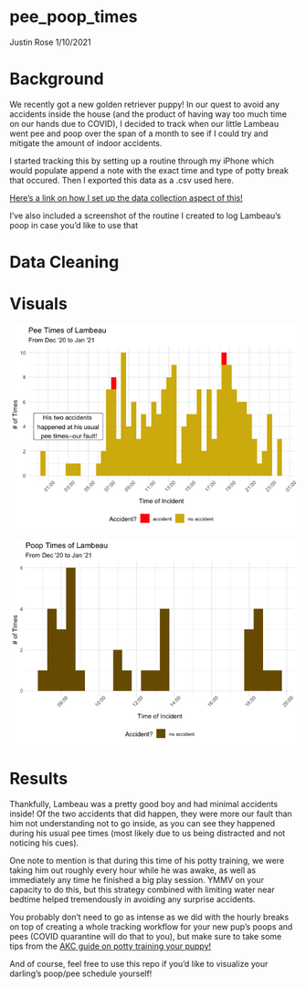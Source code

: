 pee\_poop\_times
================
Justin Rose
1/10/2021

# Background

We recently got a new golden retriever puppy\! In our quest to avoid any
accidents inside the house (and the product of having way too much time
on our hands due to COVID), I decided to track when our little Lambeau
went pee and poop over the span of a month to see if I could try and
mitigate the amount of indoor accidents.

I started tracking this by setting up a routine through my iPhone which
would populate append a note with the exact time and type of potty break
that occured. Then I exported this data as a .csv used here.

[Here’s a link on how I set up the data collection aspect of
this\!](https://www.makeuseof.com/ways-to-quickly-start-a-new-iphone-note/#:~:text=Going%20forward%2C%20anytime%20you%20need,hit%20Done%20to%20save%20it.)

I’ve also included a screenshot of the routine I created to log
Lambeau’s poop in case you’d like to use that

# Data Cleaning

# Visuals

![](README_files/figure-gfm/unnamed-chunk-1-1.png)<!-- -->

![](README_files/figure-gfm/unnamed-chunk-2-1.png)<!-- -->

# Results

Thankfully, Lambeau was a pretty good boy and had minimal accidents
inside\! Of the two accidents that did happen, they were more our fault
than him not understanding not to go inside, as you can see they
happened during his usual pee times (most likely due to us being
distracted and not noticing his cues).

One note to mention is that during this time of his potty training, we
were taking him out roughly every hour while he was awake, as well as
immediately any time he finished a big play session. YMMV on your
capacity to do this, but this strategy combined with limiting water near
bedtime helped tremendously in avoiding any surprise accidents.

You probably don’t need to go as intense as we did with the hourly
breaks on top of creating a whole tracking workflow for your new pup’s
poops and pees (COVID quarantine will do that to you), but make sure to
take some tips from the [AKC guide on potty training your
puppy\!](https://www.akc.org/expert-advice/training/how-to-potty-train-a-puppy/)

And of course, feel free to use this repo if you’d like to visualize
your darling’s poop/pee schedule yourself\!

